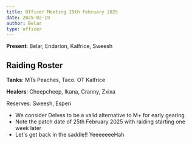 ```yaml
---
title: Officer Meeting 19th February 2025
date: 2025-02-19
author: Belar
type: officer
---
```



**Present**: Belar, Endarion, Kalfrice, Sweesh

## Raiding Roster

**Tanks**: MTs Peaches, Taco. OT Kalfrice

**Healers**: Cheepcheep, Ikana, Cranny, Zxixa 

Reserves: Sweesh, Esperi


 - We consider Delves to be a valid alternative to M+ for early gearing.
 - Note the patch date of 25th February 2025 with raiding starting one week later
 - Let's get back in the saddle!! YeeeeeeeHah

<!--more-->
